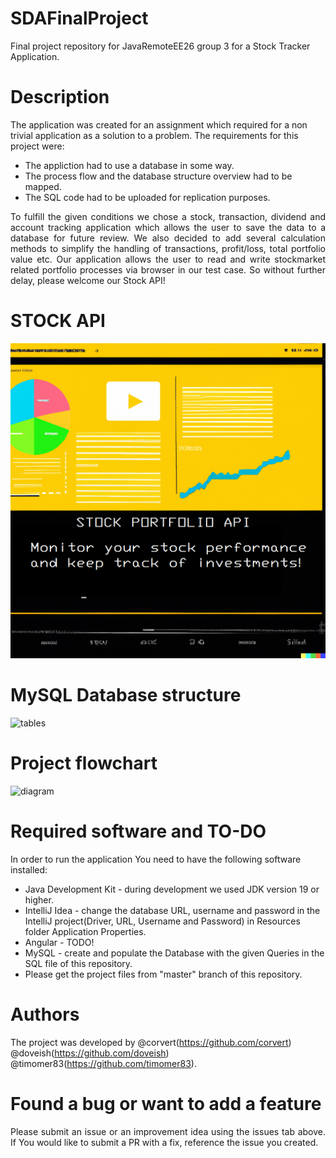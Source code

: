 # SDAFinalProject
Final project repository for JavaRemoteEE26 group 3 for a Stock Tracker Application.
# Description
The application was created for an assignment which required for a non trivial application as a solution to a problem.
The requirements for this project were:
* The appliction had to use a database in some way. 
* The process flow and the database structure overview had to be mapped.
* The SQL code had to be uploaded for replication purposes.
<p align="justify"> 
To fulfill the given conditions we chose a stock, transaction, dividend and account tracking application which 
allows the user to save the data to a database for future review. We also decided to add several calculation 
methods to simplify the handling of transactions, profit/loss, total portfolio value etc. Our application allows the user to read and write 
stockmarket related portfolio processes via browser in our test case. So without further delay,
please welcome our Stock API!
</p>

# STOCK API

![Front](https://github.com/doveish/SDAFinalProject/blob/4afb8f2065f77fb1c4c68c1b1afd6d31ad75f359/Images/Front.png)

# MySQL Database structure
![tables](https://github.com/doveish/PracticalProject/assets/125504453/df913351-9ea0-49c1-b33b-f9efda8d5bd2)

# Project flowchart
![diagram](https://github.com/doveish/PracticalProject/assets/125504453/b612fe64-a278-4ce1-bdc0-bc6672601388)

# Required software and TO-DO
In order to run the application You need to have the following software installed:
* Java Development Kit - during development we used JDK version 19 or higher.
* IntelliJ Idea - change the database URL, username and password in the IntelliJ project(Driver, URL, Username and Password) in Resources folder Application Properties.
* Angular - TODO!
* MySQL - create and populate the Database with the given Queries in the SQL file of this repository. 
* Please get the project files from "master" branch of this repository.

# Authors
The project was developed by @corvert(https://github.com/corvert) @doveish(https://github.com/doveish) @timomer83(https://github.com/timomer83).

# Found a bug or want to add a feature
<p align="justify"> 
Please submit an issue or an improvement idea using the issues tab above. 
If You would like to submit a PR with a fix, reference the issue you created.
</p>
